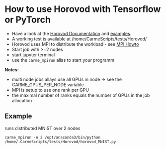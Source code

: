
# How to use Horovod with Tensorflow or PyTorch


* Have a look at the [Horovod Documentation](https://github.com/uber/horovod/tree/master/docs) and [examples](https://github.com/uber/horovod/tree/master/examples).
* A working test is available at /home/CarmeScripts/tests/Horovod/
* Horovod uses MPI to distribute the workload - see [MPI Howto](/home/DOKUMENTATION/UserDoc/HowTo_MPI.ipynb)
 * Start job with >=2 nodes
 * start jupyter terminal
 * use the ```carme_mpirun``` alias to start your programm
 
**Notes:**
* multi node jobs allays use all GPUs in node -> see the CARME_GPUS_PER_NODE variable
* MPI is setup to use one rank per GPU
* the maximal number of ranks equals the number of GPUs in the job allocation

## Example
runs distributed MNIST over 2 nodes
```
carme_mpirun -n 2 /opt/anaconda3/bin/python /home/.CarmeScripts/tests/Horovod/horovod_MNIST.py
```
